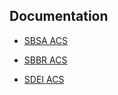## Documentation

- [SBSA ACS](https://github.com/ARM-software/sbsa-acs/tree/master/docs)

- [SBBR ACS](../sbbr/docs)

- [SDEI ACS](../sdei/docs)

